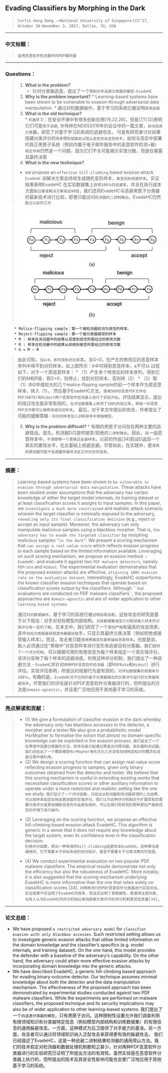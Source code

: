 

## Evading Classifiers by Morphing in the Dark
>  `Curtis Hung Dang ->National University of Singapore`
`CCS’17, October 30-November 3, 2017, Dallas, TX, USA`


-----
### 中文标题：
>  `滥用恶意软件检测器中的PDF解析器` 

-------
### Questions： 
>  
>   1)	**What is the problem?**
>       * 针对分类器逃逸，提出了一个`限制对手逃避分类器的模型—EvadeHC`
>   2)	**Why is the problem important?**
        * Learning-based systems have been shown to be vulnerable to evasion through adversarial data manipulation.
        * 通过对抗数据操作，基于学习的系统已被证明`容易逃避`
>  3)	**What is the old technique?**  
        * `机器学习`：在安全环境中有很多创新应用[19,22,28]，但是[7,11,12]表明它们可能`易于逃避`,
 许伟林在NDSS2016年的会议中的一篇文章，`自动逃逸分类`器，研究了对基于学习的系统的逃避攻击，
 可是有研究者讨论如果隐藏分类评分的`简单预防措施足以阻止这些攻击这些技术`，如何与现实中部署的真正黑匣子系统（例如内置于电子邮件服务中的恶意软件检测>器）`相互作用`仍然是一个问题，因为它们不太可能揭示实值分数，而是仅暴露其最终决策
>  4)	**What is the new technique?**
>  * we propose an `effective hill-climbing` based evasion attack `EvadeHC`
该解决方案会持续生成随机变形样本，`直至找到规避样本`。实证结果表明EvadeHC 在实验数据集上`获得100％的逃避率`，并且在执行成本方面`胜过基准解决方案高达80倍`，我们还将EvadeHC与逃避黑匣子分类器的最新技术进行比较，即使只能访问`检测器的二进制输出`，EvadeHC仍然`胜过以前的工作`

> ![image](./Evading.png) 
>
        * Malice-flipping sample：第一个被检测器检测为良性的样本。
        * Reject-flipping sample：第一个被分类器接受的样本
        * M : 样本在测试器中的结果从恶意到良性所需经过的修改次数
        * R : 样本在检测器中的结果从拒绝到接受所需经过的修改次数
        * G = M – R

> 由此可知，`当G>0，即可得到对抗样`本。当G<0，在产生的修改后的恶意样本序列中得不到对抗样本。如上图所示：b中可得到恶意样本，a不可以
过程如下，对于一个原恶意样本：
        * （1）产生多个修改后的样本序列，得到它们的M和R值，若G>0，则停止，找到对抗样本。否则转（2）
        * （2）取（1）中G中值较大的几个malice-flipping sample的前一个样本作为原恶意样本，转入（1）。
然后基于EvadeHC方法，`使用500份恶意PDF文件在PDF(RATE)和Hidost两个恶意软件检测器上进行了实验评估`。评估结果显示，提出的绕过攻击是非常有效的，`在评估数据集上获得了100%的绕过率`，`即每一份恶意PDF文件都可以被修改成对抗样本`。
最后，对于本文中提出的攻击，作者提出了可能的缓解策略`：将对抗样本加入训练样本中增强模型。`  

>  5) **Why is the problem difficult?**
    * 有限的黑匣子访问存在两种主要的逃避挑战。首先，检测器D只提供接受/拒绝的``二进制输出``。因此，从一组恶意样本中，``不清楚哪一个更接近逃避样本``。以前的作品[34]假设D返回一个真实的置信水平，在此基础上规避逃避。尽管如此，在实践中，更`谨慎的探测器可能不会透露除最终决定之外的任何信息`。



-----
### 摘要：
>  Learning-based systems have been shown to `be vulnerable to evasion through adversarial data manipulation`. These attacks have been studied under assumptions that the adversary has certain knowledge of either the target model internals, its training dataset or at least classification scores it assigns to input samples. In this paper, we `investigate a much more constrained` and realistic attack scenario wherein the target classifier is minimally exposed to the adversary, `revealing only its final classification decision` (e.g., reject or accept an input sample). Moreover, the adversary can only manipulate malicious samples using a blackbox morpher. That is, `the adversary has to evade the targeted classifier` by morphing malicious samples `“in the dark”`. We present a scoring mechanism that `can assign a real-value score` which reflects evasion progress to each sample based on the limited information available. Leveraging on such scoring mechanism, we propose an evasion method` – EvadeHC–` and evaluate it against two `PDF malware detectors`, namely `PDFrate` and `Hidost`. The experimental evaluation demonstrates that the proposed evasion attacks are effective, `attaining 100% evasion rate on the evaluation dataset`. Interestingly, EvadeHC outperforms the known classifier evasion techniques that operate based on classification scores output by the classifiers. Although ```our evaluations are conducted on PDF malware classifiers``, the proposed approaches are `domain-agnostic` and are of wider application to other `learning-based systems`.
>
> 通过`对抗数据操作`，基于学习的系统已被`证明容易逃避`。这些攻击的研究是基于以下假设：对手对目标模型内部结构，`训练数据集或至少分配给输入样本的分类评分有一定的了解`。在本文中，我们研究了一个`更加严格`和逼真的攻击场景，其中``目标分类器最低限度地暴露给敌``手，只显示其最终分类决策（例如拒绝或接受输入样本）。而且，攻击者只能`使用黑箱变形器来操纵恶意样本`。也就是说，敌人必须通过在“黑暗中”对恶意样本进行变形来逃避目标分类器。我们```提供了一个评分机制```，可以根据可用的有限信息为每个样本指定一个真实值评分，该评分反映了每个样本的逃避进度。利用这种评分机制，我们提出了一种逃避方法 - `EvadeHC`并针对`两种PDF恶意软件检测器`（即`PDFRate`和`Hidost`）进行评估。实验评估表明，所提议的规避行为是有效的，`对评估数据集的规避率为100％`。有趣的是，`EvadeHC优于已知的基于分类器输出的分类评分运行的分类器规避技术`。尽管我们的评估是针对PDF恶意软件分类器进行的，但所提出的方法是`domain-agnostic`，并且更广泛地应用于其他基于学习的系统。


   
----
###  亮点解读和贡献： 
> *  (1) We give a formulation of classifier evasion in the dark whereby the adversary only has blackbox accesses to the detector, a morpher and a tester.We also give a probabilisitic model HsrMopher to formalise the notion that almost no domain-specific knowledge can be exploited in the evasion process.
`我们给出了一个在黑暗中逃避分类器的方法，即攻击者只能通过黑盒访问探测器，变形器和测试器。我们还给出了一个概率模型HsrMopher来形式化几乎没有领域特定知识的概念在逃避过程中被利用。`
> * (2) We design a scoring function that can assign real-value score reflecting evasion progress to samples, given only binary outcomes obtained from the detector and tester. We believe that this scoring mechanism is useful in extending existing works that necessitate classification scores or other auxiliary information to operate under a more restricted and realistic setting like the one we study.
`我们设计了一个评分函数，只给出从检测器和测试器获得的二元结果，可以给样本指定反映逃避进度的实值评分。我们认为这种评分机制对于扩展现有的需要分类评分或其他辅助信息的作品是有用的，可以在我们所研究的那种更加严格和现实的环境下进行操作。`

> * (3) Leveraging on the scoring function, we propose an effective hill-climbing based evasion attack EvadeHC. This algorithm is generic in a sense that it does not require any knowledge about the target system, even its confidence level in the classification decision.    
`利用评分函数，提出一种有效的hill-climbing逃避攻击EvadeHC。这种算法是通用的，它不需要关于目标系统的任何知识，甚至不需要关于分类决策的可信度。`

> * (4) We conduct experimental evaluation on two popular PDF malware classifiers. The empirical results demonstrate not only the efficiency but also the robustness of EvadeHC. More notably, it is also suggested that the scoring mechanism underlying EvadeHC is more informative than the one that relies solely on classification scores [34].
`对两种流行的PDF恶意软件分类器进行实验评估。实证结果不仅证明了EvadeHC的效率，而且还证明了其稳健性。更值得注意的是，也有人认为EvadeHC的评分机制比单纯依赖分类评分的评分机制更具信息量[34]`。



----
### 论文总结： 
> 
* We have proposed `a restricted adversary model` for `classifier evasion with only blackbox accesses`. Such restricted setting allows us to investigate generic evasion attacks that utilise limited information on the domain knowledge and the classifier’s specifics (e.g. model internals, and training dataset). On the one hand, this model provides the defender with a baseline of the adversary’s capability. On the other hand, the adversary could attain more effective evasion attacks by incorporating domain knowledge into the generic attacks.
* We have described EvadeHC, a generic hill-climbing based approach for evading binary-outcome detector. Our technique assumes minimal knowledge about both the detector and the data manipulation mechanism. The effectiveness of the proposed approach has been demonstrated by experimental studies conducted against two PDF malware classifiers. While the experiments are performed on malware classifiers, the proposed technique and its security implications may also be of wider application to other learning-based systems.
我们提出了一个`抗逃逸分类器的模型`，只有黑匣子访问。这种限制性设置允许我们调查利用有限领域知识和分类器特定信息（例如模型内部结构和训练数据集）的有限信息的通用躲避攻击。一方面，这种模式为后卫提供了对手能力的基准。另一方面，攻击者可以通过将领域知识纳入泛型攻击来获得更有效的躲避攻击。
我们已经描述了EvadeHC，这是一种逃避二进制结果检测器的通用爬山方法。我们的技术假定对检测器和数据处理机制都知之甚少。针对两种PDF恶意软件分类器进行的实验研究已证明了所提出方法的有效性。虽然实验是在恶意软件分类器上执行的，但所提出的技术及其安全性影响可能也会更广泛地应用于其他基于学习的系统。

